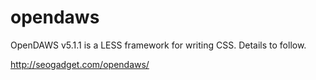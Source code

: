 opendaws
========

OpenDAWS v5.1.1 is a LESS framework for writing CSS. Details to follow.

http://seogadget.com/opendaws/
